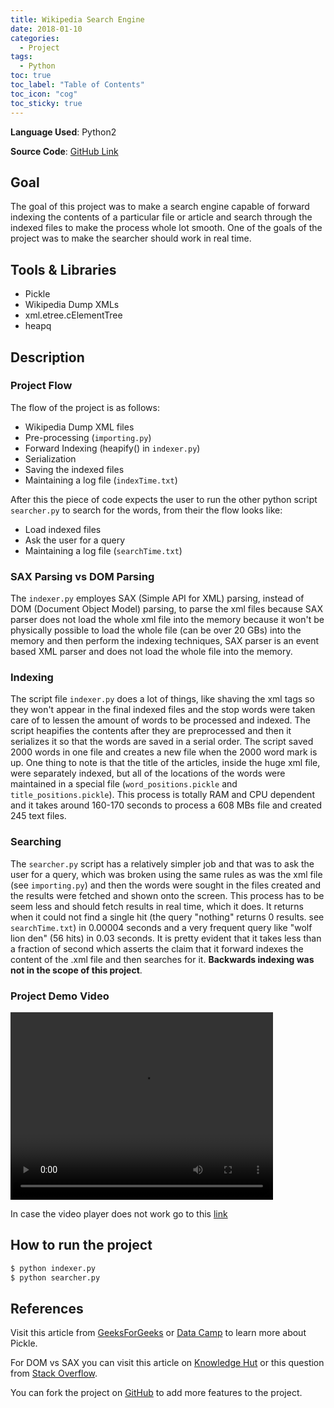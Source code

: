 ```yaml
---
title: Wikipedia Search Engine
date: 2018-01-10
categories:
  - Project
tags: 
  - Python
toc: true
toc_label: "Table of Contents"
toc_icon: "cog"
toc_sticky: true
---
```


**Language Used**: Python2

**Source Code**: [GitHub Link](https://github.com/ShahzaibWaseem/Project-DSA)

## Goal
The goal of this project was to make a search engine capable of forward indexing the contents of a particular file or article and search through the indexed files to make the process whole lot smooth. One of the goals of the project was to make the searcher should work in real time.

## Tools & Libraries
- Pickle
- Wikipedia Dump XMLs
- xml.etree.cElementTree
- heapq

## Description
### Project Flow
The flow of the project is as follows:
- Wikipedia Dump XML files
- Pre-processing (`importing.py`)
- Forward Indexing (heapify() in `indexer.py`)
- Serialization
- Saving the indexed files
- Maintaining a log file (`indexTime.txt`)

After this the piece of code expects the user to run the other python script `searcher.py` to search for the words, from their the flow looks like:
- Load indexed files
- Ask the user for a query
- Maintaining a log file (`searchTime.txt`)

### SAX Parsing vs DOM Parsing
The `indexer.py` employes SAX (Simple API for XML) parsing, instead of DOM (Document Object Model) parsing, to parse the xml files because SAX parser does not load the whole xml file into the memory because it won't be physically possible to load the whole file (can be over 20 GBs) into the memory and then perform the indexing techniques, SAX parser is an event based XML parser and does not load the whole file into the memory.

### Indexing
The script file `indexer.py` does a lot of things, like shaving the xml tags so they won't appear in the final indexed files and the stop words were taken care of to lessen the amount of words to be processed and indexed. The script heapifies the contents after they are preprocessed and then it serializes it so that the words are saved in a serial order. The script saved 2000 words in one file and creates a new file when the 2000 word mark is up. One thing to note is that the title of the articles, inside the huge xml file, were separately indexed, but all of the locations of the words were maintained in a special file (`word_positions.pickle` and `title_positions.pickle`). This process is totally RAM and CPU dependent and it takes around 160-170 seconds to process a 608 MBs file and created 245 text files.

### Searching
The `searcher.py` script has a relatively simpler job and that was to ask the user for a query, which was broken using the same rules as was the xml file (see `importing.py`) and then the words were sought in the files created and the results were fetched and shown onto the screen. This process has to be seem less and should fetch results in real time, which it does. It returns when it could not find a single hit (the query "nothing" returns 0 results. see `searchTime.txt`) in 0.00004 seconds and a very frequent query like "wolf lion den" (56 hits) in 0.03 seconds. It is pretty evident that it takes less than a fraction of second which asserts the claim that it forward indexes the content of the .xml file and then searches for it. **Backwards indexing was not in the scope of this project**.

### Project Demo Video
<video width="420" height="300" controls>
<source src="https://github.com/ShahzaibWaseem/Project-DSA/blob/master/demo.ogv" type="video/ogg">
</video>

In case the video player does not work go to this [link](https://github.com/ShahzaibWaseem/Project-DSA/blob/master/demo.ogv)

## How to run the project
```python
$ python indexer.py
$ python searcher.py
```

## References
Visit this article from [GeeksForGeeks](https://www.geeksforgeeks.org/understanding-python-pickling-example/) or [Data Camp](https://www.datacamp.com/community/tutorials/pickle-python-tutorial) to learn more about Pickle.

For DOM vs SAX you can visit this article on [Knowledge Hut](https://www.knowledgehut.com/tutorials/python-tutorial/python-xml#:~:text=DOMentire%20file%20is%20read%20into,changes%20to%20the%20XML%20file.) or this question from [Stack Overflow](https://stackoverflow.com/questions/192907/xml-parsing-elementtree-vs-sax-and-dom).

You can fork the project on [GitHub](https://github.com/ShahzaibWaseem/Project-DSA) to add more features to the project.